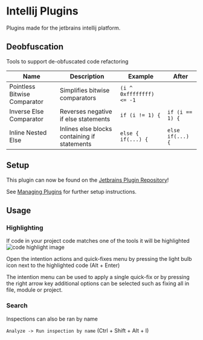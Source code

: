 # Intellij Plugins

Plugins made for the jetbrains intellij platform.

## Deobfuscation

Tools to support de-obfuscated code refactoring

| Name | Description | Example | After |
|--|--|--|--|
| Pointless Bitwise Comparator | Simplifies bitwise comparators | `(i ^ 0xffffffff) <= -1` | | `i >= 0` |
| Inverse Else Comparator | Reverses negative if else statements | `if (i != 1) {` | `if (i == 1) {` |
| Inline Nested Else | Inlines else blocks containing if statements | `else { if(...) {` | `else if(...) {` |

## Setup
This plugin can now be found on the [Jetbrains Plugin Repository](https://plugins.jetbrains.com/plugin/14101-greg-s-deobsfuscation-tools)!

See [Managing Plugins](https://www.jetbrains.com/help/idea/managing-plugins.html) for further setup instructions.

## Usage

### Highlighting
If code in your project code matches one of the tools it will be highlighted
![code highlight image](https://i.imgur.com/RpHrpvh.png)

Open the intention actions and quick-fixes menu by pressing the light bulb icon next to the highlighted code (Alt + Enter)

The intention menu can be used to apply a single quick-fix or by pressing the right arrow key additional options can be selected such as fixing all in file, module or project.

### Search
Inspections can also be ran by name

`Analyze -> Run inspection by name` (Ctrl + Shift + Alt + I)
